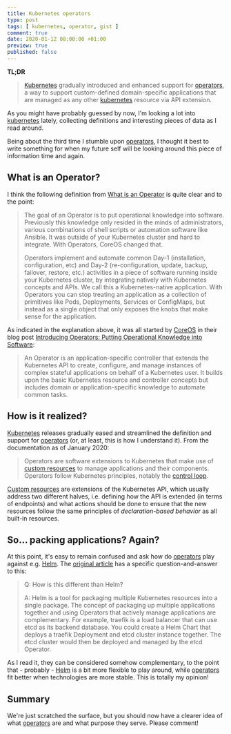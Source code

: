 ```yaml
---
title: Kubernetes operators
type: post
tags: [ kubernetes, operator, gist ]
comment: true
date: 2020-01-12 08:00:00 +01:00
preview: true
published: false
---
```


**TL;DR**

> [Kubernetes][kubernetes] gradually introduced and enhanced support for
> [operators][], a way to support custom-defined domain-specific
> applications that are managed as any other [kubernetes][] resource via API
> extension.

As you might have probably guessed by now, I'm looking a lot into
[kubernetes][] lately, collecting definitions and interesting pieces of data
as I read around.

Being about the third time I stumble upon [operators][], I thought it best
to write something for when my future self will be looking around this piece
of information time and again.

## What is an Operator?

I think the following definition from [What is an Operator][what-is] is
quite clear and to the point:

> The goal of an Operator is to put operational knowledge into software.
> Previously this knowledge only resided in the minds of administrators,
> various combinations of shell scripts or automation software like Ansible.
> It was outside of your Kubernetes cluster and hard to integrate. With
> Operators, CoreOS changed that.
>
> Operators implement and automate common Day-1 (installation,
> configuration, etc) and Day-2 (re-configuration, update, backup, failover,
> restore, etc.) activities in a piece of software running inside your
> Kubernetes cluster, by integrating natively with Kubernetes concepts and
> APIs. We call this a Kubernetes-native application. With Operators you can
> stop treating an application as a collection of primitives like Pods,
> Deployments, Services or ConfigMaps, but instead as a single object that
> only exposes the knobs that make sense for the application.

As indicated in the explanation above, it was all started by [CoreOS][] in
their blog post [Introducing Operators: Putting Operational Knowledge into
Software][coreos-post]:

> An Operator is an application-specific controller that extends the
> Kubernetes API to create, configure, and manage instances of complex
> stateful applications on behalf of a Kubernetes user. It builds upon the
> basic Kubernetes resource and controller concepts but includes domain or
> application-specific knowledge to automate common tasks.

## How is it realized?

[Kubernetes][kubernetes] releases gradually eased and streamlined the
definition and support for [operators][] (or, at least, this is how I
understand it). From the documentation as of January 2020:

> Operators are software extensions to Kubernetes that make use of [custom
> resources](https://kubernetes.io/docs/concepts/extend-kubernetes/api-extension/custom-resources/)
> to manage applications and their components. Operators follow Kubernetes
> principles, notably the [control
> loop](https://kubernetes.io/docs/concepts/#kubernetes-control-plane).

[Custom
resources](https://kubernetes.io/docs/concepts/extend-kubernetes/api-extension/custom-resources/)
are extensions of the Kubernetes API, which usually address two different
halves, i.e. defining how the API is extended (in terms of endpoints) and
what actions should be done to ensure that the new resources follow the same
principles of *declaration-based behavior* as all built-in resources.

## So... packing applications? Again?

At this point, it's easy to remain confused and ask how do [operators][]
play against e.g. [Helm][]. The [original article][coreos-post] has a
specific question-and-answer to this:

> Q: How is this different than Helm?
>
> A: Helm is a tool for packaging multiple Kubernetes resources into a
> single package. The concept of packaging up multiple applications together
> and using Operators that actively manage applications are complementary.
> For example, traefik is a load balancer that can use etcd as its backend
> database. You could create a Helm Chart that deploys a traefik Deployment
> and etcd cluster instance together. The etcd cluster would then be
> deployed and managed by the etcd Operator.

As I read it, they can be considered somehow complementary, to the point
that - probably - [Helm][] is a bit more flexible to play around, while
[operators][] fit better when technologies are more stable. This is totally
my opinion!

## Summary

We're just scratched the surface, but you should now have a clearer idea of
what [operators][] are and what purpose they serve. Please comment!


[kubernetes]: https://kubernetes.io/
[operators]: https://kubernetes.io/docs/concepts/extend-kubernetes/operator/
[what-is]: https://operatorhub.io/what-is-an-operator
[CoreOS]: https://coreos.com
[Helm]: https://helm.sh/
[coreos-post]: https://coreos.com/blog/introducing-operators.html
